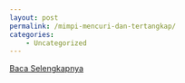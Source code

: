 ```yaml
---
layout: post
permalink: /mimpi-mencuri-dan-tertangkap/
categories:
    - Uncategorized
---
```


[Baca Selengkapnya](/02)